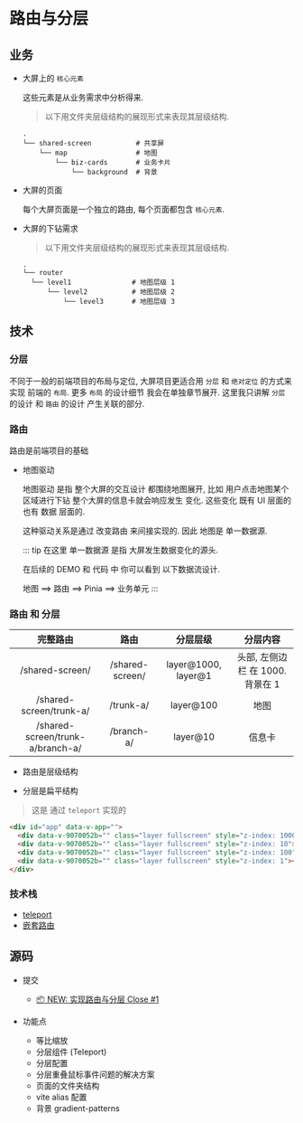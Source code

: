 # 路由与分层

## 业务

- 大屏上的 `核心元素`

  这些元素是从业务需求中分析得来.

  > 以下用文件夹层级结构的展现形式来表现其层级结构.

  ```shell
  .
  └── shared-screen           # 共享屏
      └── map                 # 地图
          └── biz-cards       # 业务卡片
              └── background  # 背景

  ```

- 大屏的页面

  每个大屏页面是一个独立的路由, 每个页面都包含 `核心元素`.

- 大屏的下钻需求

  > 以下用文件夹层级结构的展现形式来表现其层级结构.

  ```shell
  .
  └── router
    └── level1               # 地图层级 1
        └── level2           # 地图层级 2
            └── level3       # 地图层级 3
  ```

## 技术

### 分层

不同于一般的前端项目的布局与定位, 大屏项目更适合用 `分层` 和 `绝对定位` 的方式来实现 前端的 `布局`. 更多 `布局` 的设计细节 我会在单独章节展开. 这里我只讲解 `分层` 的设计 和 `路由` 的设计 产生关联的部分.

### 路由

路由是前端项目的基础

- 地图驱动

  地图驱动 是指 整个大屏的交互设计 都围绕地图展开, 比如 用户点击地图某个区域进行下钻 整个大屏的信息卡就会响应发生 变化. 这些变化 既有 UI 层面的 也有 数据 层面的.

  这种驱动关系是通过 改变路由 来间接实现的. 因此 地图是 <Pattern>单一数据源</Pattern>.

  ::: tip
  在这里 <Pattern>单一数据源</Pattern> 是指 大屏发生数据变化的源头.

  在后续的 DEMO 和 代码 中 你可以看到 以下数据流设计.

  地图 ==> 路由 ==> <Product>Pinia</Product> ==> <BestPractice>业务单元</BestPractice>
  :::

### 路由 和 分层

|             完整路由             |      路由       |      分层层级       |             分层内容             |
| :------------------------------: | :-------------: | :-----------------: | :------------------------------: |
|         /shared-screen/          | /shared-screen/ | layer@1000, layer@1 | 头部, 左侧边栏 在 1000. 背景在 1 |
|     /shared-screen/trunk-a/      |    /trunk-a/    |      layer@100      |               地图               |
| /shared-screen/trunk-a/branch-a/ |   /branch-a/    |      layer@10       |              信息卡              |

- 路由是层级结构

- 分层是扁平结构

> 这是 通过 `teleport` 实现的

```html
<div id="app" data-v-app="">
  <div data-v-9070052b="" class="layer fullscreen" style="z-index: 1000"></div>
  <div data-v-9070052b="" class="layer fullscreen" style="z-index: 10"></div>
  <div data-v-9070052b="" class="layer fullscreen" style="z-index: 100"></div>
  <div data-v-9070052b="" class="layer fullscreen" style="z-index: 1"></div>
</div>
```

### 技术栈

- [teleport](https://cn.vuejs.org/guide/built-ins/teleport.html#teleport)
- [嵌套路由](https://router.vuejs.org/zh/guide/essentials/nested-routes.html)

## 源码

- 提交

  - [📦 NEW: 实现路由与分层 Close #1](https://github.com/fancn21th/scream/commit/8d2d4cdf209572d4680eca500a32254a7ce6bea2)

- 功能点

  - 等比缩放
  - 分层组件 (Teleport)
  - 分层配置
  - 分层重叠鼠标事件问题的解决方案
  - 页面的文件夹结构
  - vite alias 配置
  - 背景 gradient-patterns
